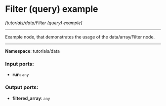 # Filter (query) example

_[tutorials/data/Filter (query) example]_

---

Example node, that demonstrates the usage of the data/array/Filter node.

---

__Namespace__: tutorials/data

### Input ports:

* __run__: ` any `

### Output ports:

* __filtered_array__: ` any `

